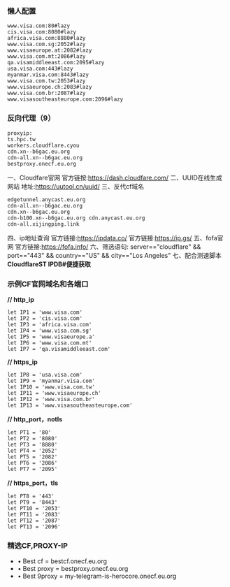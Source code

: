 ### 懒人配置
```
www.visa.com:80#lazy
cis.visa.com:8080#lazy
africa.visa.com:8880#lazy
www.visa.com.sg:2052#lazy
www.visaeurope.at:2082#lazy
www.visa.com.mt:2086#lazy
qa.visamiddleeast.com:2095#lazy
usa.visa.com:443#lazy
myanmar.visa.com:8443#lazy
www.visa.com.tw:2053#lazy
www.visaeurope.ch:2083#lazy
www.visa.com.br:2087#lazy
www.visasoutheasteurope.com:2096#lazy
```
### 反向代理（9）
```
proxyip:
ts.hpc.tw
workers.cloudflare.cyou
cdn.xn--b6gac.eu.org
cdn-all.xn--b6gac.eu.org
bestproxy.onecf.eu.org

```

一、Cloudfare官网 
官方链按:https://dash.cloudfare.com/
 二、UUID在线生成网站 
地址:https://uutool.cn/uuid/ 
三、反代cf域名 
```
edgetunnel.anycast.eu.org 
cdn-all.xn--b6gac.eu.org 
cdn.xn--b6gac.eu.org 
cdn-b100.xn--b6gac.eu.org cdn.anycast.eu.org 
cdn-all.xijingping.link 
```
四、ip地址查询 
官方链接:https://ipdata.co/ 
官方链接:https://ip.gs/ 
五、fofa官网 
官方链接:https://fofa.info/ 
六、筛选语句: 
server=="cloudflare" && port=="443" && country=="US" && city=="Los Angeles"
七、配合测速脚本
**CloudflareST
IPDB#便捷获取**

### 示例CF官网域名和各端口
**// http_ip**
```
let IP1 = 'www.visa.com'
let IP2 = 'cis.visa.com'
let IP3 = 'africa.visa.com'
let IP4 = 'www.visa.com.sg'
let IP5 = 'www.visaeurope.a'
let IP6 = 'www.visa.com.mt'
let IP7 = 'qa.visamiddleeast.com'
```

**// https_ip**
```
let IP8 = 'usa.visa.com'
let IP9 = 'myanmar.visa.com'
let IP10 = 'www.visa.com.tw'
let IP11 = 'www.visaeurope.ch'
let IP12 = 'www.visa.com.br'
let IP13 = 'www.visasoutheasteurope.com'
```

**// http_port，notls**
```
let PT1 = '80'
let PT2 = '8080'
let PT3 = '8880'
let PT4 = '2052'
let PT5 = '2082'
let PT6 = '2086'
let PT7 = '2095'
```

**// https_port，tls**
```
let PT8 = '443'
let PT9 = '8443'
let PT10 = '2053'
let PT11 = '2083'
let PT12 = '2087'
let PT13 = '2096'
```

### 精选CF,PROXY-IP

- • Best cf = bestcf.onecf.eu.org
- • Best proxy = bestproxy.onecf.eu.org
- • Best 9proxy = my-telegram-is-herocore.onecf.eu.org